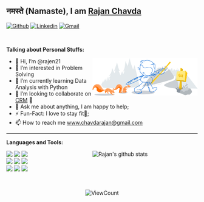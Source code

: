 ## नमस्ते (Namaste), I am [Rajan Chavda](https://github.com/rajen21)

<!-- Your badges
You can use the website to generate badges: https://shields.io/
-->

[![Github](https://img.shields.io/badge/-Github-000?style=flat&logo=Github&logoColor=white)](https://github.com/rajen21)
[![Linkedin](https://img.shields.io/badge/-LinkedIn-blue?style=flat&logo=Linkedin&logoColor=white)](https://www.linkedin.com/in/chavda-rajan-8515b6205)
[![Gmail](https://img.shields.io/badge/-Gmail-c14438?style=flat&logo=Gmail&logoColor=white)](www.chavdarajan@gmail.com)

&nbsp;

<!-- Talking about you -->
**Talking about Personal Stuffs:**

<!-- Any image aligned to the right. Beware the width -->
<img width="55%" align="right" alt="Github" src="https://raw.githubusercontent.com/rajen21/rajen21/88f8289eda9fa61d5969c1931991b91b23dc52c6/git-header.svg" />

- 👋 Hi, I’m @rajen21
- 👀 I’m interested in Problem Solving
- 🌱 I’m currently learning Data Analysis with Python
- 👯 I’m looking to collaborate on [CRM](https://github.com/rajen21/CRM) 🤝
- 💬 Ask me about anything, I am happy to help;
- ⚡️ Fun-Fact: I love to stay fit💪;
- 📫 How to reach me www.chavdarajan@gmail.com
-----------------------------------------------

**Languages and Tools:** 

<!-- Your github readme stats
You can use this api: https://github.com/anuraghazra/github-readme-stats
-->
<p>
  <a href="https://github.com/rajen21/CRM">
    <img width="55%" align="right" alt="Rajan's github stats" src="https://github-readme-stats.vercel.app/api?username=rajen21&&show_icons=truetitle_color=ff3dr&icon_color=ff3dr&text_color=daf7dc&bg_color=151515&hide_border=true" />
  </a>

  <!-- Your languages and tools. Be careful with the alignment. 
  You can use this sites to get logos: https://www.vectorlogo.zone or https://simpleicons.org/
  -->
  <code><img width="10%" src="https://www.vectorlogo.zone/logos/python/python-horizontal.svg"></code>
  <code><img width="10%" src="https://www.vectorlogo.zone/logos/djangoproject/djangoproject-ar21.svg"></code>
  <code><img width="10%" src="https://www.vectorlogo.zone/logos/java/java-ar21.svg"></code>
  <br />
  <code><img width="10%" src="https://www.vectorlogo.zone/logos/mysql/mysql-ar21.svg"></code>
  <code><img width="10%" src="https://www.vectorlogo.zone/logos/sqlite/sqlite-ar21.svg"></code>
  <code><img width="10%" src="https://www.vectorlogo.zone/logos/postgresql/postgresql-ar21.svg"></code>
  <br />
  <code><img width="10%" src="https://www.vectorlogo.zone/logos/git-scm/git-scm-ar21.svg"></code>
  <code><img width="10%" src="https://www.vectorlogo.zone/logos/yaml/yaml-ar21.svg"></code>
  <code><img width="10%" src="https://www.vectorlogo.zone/logos/gnu_bash/gnu_bash-ar21.svg"></code>
</p>

&nbsp;
<!-- Your hits or visitors
site: http://hits.dwyl.com or https://visitor-badge.glitch.me
Both apis are in trouble due to the number of requests, if you know any other to register visitors, great
-->
<p align="center">
  <img alt="ViewCount" src="https://views.whatilearened.today/views/github/rajen21/rajen21.svg" />
</p>

<!---
rajen21/rajen21 is a ✨ special ✨ repository because its `README.md` (this file) appears on your GitHub profile.
You can click the Preview link to take a look at your changes.
--->
